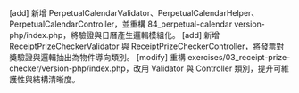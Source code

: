 [add] 新增 PerpetualCalendarValidator、PerpetualCalendarHelper、PerpetualCalendarController，並重構 84_perpetual-calendar version-php/index.php，將驗證與日曆產生邏輯模組化。
[add] 新增 ReceiptPrizeCheckerValidator 與 ReceiptPrizeCheckerController，將發票對獎驗證與邏輯抽出為物件導向類別。
[modify] 重構 exercises/03_receipt-prize-checker/version-php/index.php，改用 Validator 與 Controller 類別，提升可維護性與結構清晰度。
